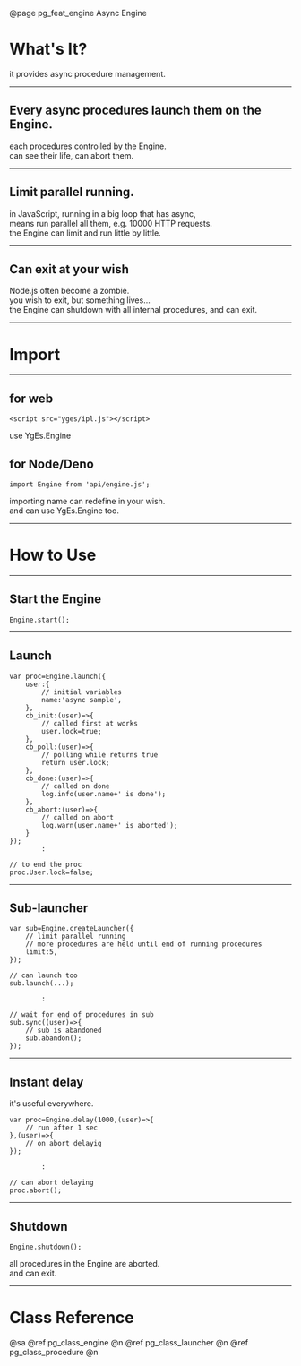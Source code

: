 ﻿@page pg_feat_engine Async Engine

# What's It?

it provides async procedure management.  

-----
## Every async procedures launch them on the Engine.

each procedures controlled by the Engine.  
can see their life, can abort them.  

-----
## Limit parallel running.

in JavaScript, running in a big loop that has async,  
means run parallel all them, e.g. 10000 HTTP requests.  
the Engine can limit and run little by little.  

-----
## Can exit at your wish

Node.js often become a zombie.  
you wish to exit, but something lives...  
the Engine can shutdown with all internal procedures, and can exit.  

-----
# Import

-----
## for web

```
<script src="yges/ipl.js"></script>
```
use YgEs.Engine

## for Node/Deno

```
import Engine from 'api/engine.js';
```
importing name can redefine in your wish.  
and can use YgEs.Engine too.  

-----
# How to Use

-----
## Start the Engine  

```
Engine.start();
```

-----
## Launch

```
var proc=Engine.launch({
	user:{
		// initial variables 
		name:'async sample',
	},
	cb_init:(user)=>{
		// called first at works
		user.lock=true;
	},
	cb_poll:(user)=>{
		// polling while returns true
		return user.lock;
	},
	cb_done:(user)=>{
		// called on done 
		log.info(user.name+' is done');
	},
	cb_abort:(user)=>{
		// called on abort 
		log.warn(user.name+' is aborted');
	}
});
		:

// to end the proc 
proc.User.lock=false;
```

-----
## Sub-launcher

```
var sub=Engine.createLauncher({
	// limit parallel running 
	// more procedures are held until end of running procedures 
	limit:5,
});

// can launch too 
sub.launch(...);

		:

// wait for end of procedures in sub 
sub.sync((user)=>{
	// sub is abandoned 
	sub.abandon();
});
```

-----
## Instant delay

it's useful everywhere.

```
var proc=Engine.delay(1000,(user)=>{
	// run after 1 sec 
},(user)=>{
	// on abort delayig 
});

		:

// can abort delaying 
proc.abort();
```

-----
## Shutdown

```
Engine.shutdown();
```

all procedures in the Engine are aborted.  
and can exit.  

-----
# Class Reference

@sa @ref pg_class_engine @n
	@ref pg_class_launcher @n
	@ref pg_class_procedure @n
